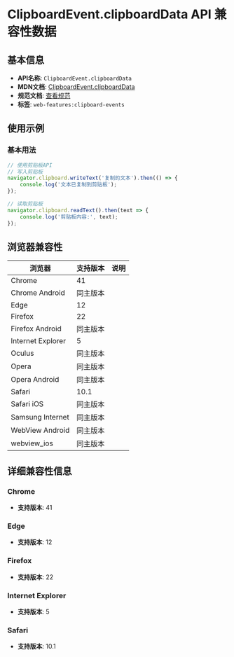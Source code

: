 # ClipboardEvent.clipboardData API 兼容性数据

## 基本信息

- **API名称**: `ClipboardEvent.clipboardData`
- **MDN文档**: [ClipboardEvent.clipboardData](https://developer.mozilla.org/docs/Web/API/ClipboardEvent/clipboardData)
- **规范文档**: [查看规范](https://w3c.github.io/clipboard-apis/#clipboardevent-clipboarddata)
- **标签**: `web-features:clipboard-events`

## 使用示例

### 基本用法

```javascript
// 使用剪贴板API
// 写入剪贴板
navigator.clipboard.writeText('复制的文本').then(() => {
    console.log('文本已复制到剪贴板');
});

// 读取剪贴板
navigator.clipboard.readText().then(text => {
    console.log('剪贴板内容:', text);
});
```

## 浏览器兼容性

| 浏览器 | 支持版本 | 说明 |
|--------|----------|------|
| Chrome | 41 |  |
| Chrome Android | 同主版本 |  |
| Edge | 12 |  |
| Firefox | 22 |  |
| Firefox Android | 同主版本 |  |
| Internet Explorer | 5 |  |
| Oculus | 同主版本 |  |
| Opera | 同主版本 |  |
| Opera Android | 同主版本 |  |
| Safari | 10.1 |  |
| Safari iOS | 同主版本 |  |
| Samsung Internet | 同主版本 |  |
| WebView Android | 同主版本 |  |
| webview_ios | 同主版本 |  |

## 详细兼容性信息

### Chrome

- **支持版本**: 41

### Edge

- **支持版本**: 12

### Firefox

- **支持版本**: 22

### Internet Explorer

- **支持版本**: 5

### Safari

- **支持版本**: 10.1

